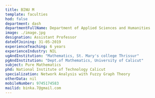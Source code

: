 ```yaml
---
title: BINU M
template: faculties
hod: false
department: dash
departmentFullName: Department of Applied Sciences and Humanities
image: ./image.jpg
designation: Assistant Professor
dateOfJoining: 31-05-2019
experienceTeaching: 6 years
experienceIndustry: NIL
ugAndInstitution: "Mathematics, St. Mary's college Thrissur"
pgAndInstitution: "Dept.of Mathematics, University of Calicut"
subject: Pure Mathematics
phd: National Institute of Technology Calicut
specialization: Network Analysis with Fuzzy Graph Theory
otherData: nil
mobileNumber: 9745174583
mailid: binka.7@gmail.com
---
```

